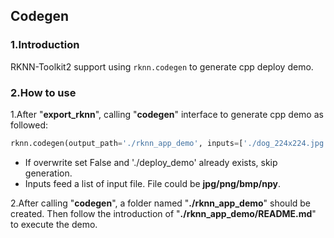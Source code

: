 ## Codegen

### 1.Introduction

RKNN-Toolkit2 support using `rknn.codegen` to generate cpp deploy demo.



### 2.How to use

1.After "**export_rknn**", calling "**codegen**" interface to generate cpp demo as followed:

```python
rknn.codegen(output_path='./rknn_app_demo', inputs=['./dog_224x224.jpg'], overwrite=False)
```

- If overwrite set False and './deploy_demo' already exists, skip generation.
- Inputs feed a list of input file. File could be **jpg/png/bmp/npy**.



2.After calling "**codegen**", a folder named "**./rknn_app_demo**" should be created. Then follow the introduction of "**./rknn_app_demo/README.md**" to execute the demo.



